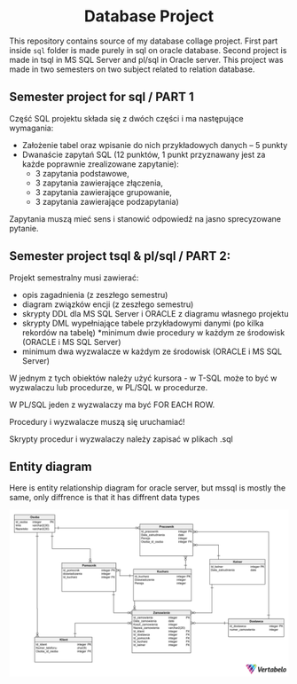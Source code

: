 <div align="center"><h1>Database Project</h1></div>

This repository contains source of my database collage project. First part inside `sql` folder is made purely in sql on oracle database. Second project is made in tsql in MS SQL Server and pl/sql in Oracle server. This project was made in two semesters on two subject related to relation database.

## Semester project for sql / PART 1

Część SQL projektu składa się z dwóch części i ma następujące wymagania:

* Założenie tabel oraz wpisanie do nich przykładowych danych – 5 punkty
* Dwanaście zapytań SQL (12 punktów, 1 punkt przyznawany jest za każde poprawnie zrealizowane zapytanie): 
    * 3 zapytania podstawowe, 
    * 3 zapytania zawierające złączenia,
    * 3 zapytania zawierające grupowanie, 
    * 3 zapytania zawierające podzapytania) 
    
Zapytania muszą mieć sens i stanowić odpowiedź na jasno sprecyzowane pytanie.

## Semester project tsql & pl/sql / PART 2:

Projekt semestralny musi zawierać:
* opis zagadnienia (z zeszłego semestru)
* diagram związków encji (z zeszłego semestru)
* skrypty DDL dla MS SQL Server i ORACLE z diagramu własnego projektu
* skrypty DML wypełniające tabele przykładowymi danymi (po kilka rekordów na tabelę)
*minimum dwie procedury w każdym ze środowisk (ORACLE i MS SQL Server)
* minimum dwa wyzwalacze  w każdym ze środowisk (ORACLE i MS SQL Server)

W jednym z tych obiektów należy użyć kursora - w T-SQL może to być w wyzwalaczu lub procedurze, w PL/SQL w procedurze. 

W PL/SQL jeden z wyzwalaczy ma być FOR EACH ROW.

Procedury i wyzwalacze muszą się uruchamiać!

Skrypty procedur i wyzwalaczy należy zapisać w plikach .sql

## Entity diagram

Here is entity relationship diagram for oracle server, but mssql is mostly the same, only diffrence is that it has diffrent data types

![diagram](./Diagram.png)
